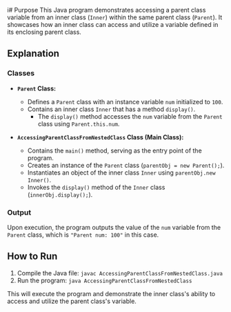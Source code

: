 i# Purpose
This Java program demonstrates accessing a parent class variable from an inner class (`Inner`) within the same parent class (`Parent`). It showcases how an inner class can access and utilize a variable defined in its enclosing parent class.

## Explanation

### Classes
- **`Parent` Class:**
    - Defines a `Parent` class with an instance variable `num` initialized to `100`.
    - Contains an inner class `Inner` that has a method `display()`.
        - The `display()` method accesses the `num` variable from the `Parent` class using `Parent.this.num`.

- **`AccessingParentClassFromNestedClass` Class (Main Class):**
    - Contains the `main()` method, serving as the entry point of the program.
    - Creates an instance of the `Parent` class (`parentObj = new Parent();`).
    - Instantiates an object of the inner class `Inner` using `parentObj.new Inner()`.
    - Invokes the `display()` method of the `Inner` class (`innerObj.display();`).

### Output
Upon execution, the program outputs the value of the `num` variable from the `Parent` class, which is `"Parent num: 100"` in this case.

## How to Run
1. Compile the Java file: `javac AccessingParentClassFromNestedClass.java`
2. Run the program: `java AccessingParentClassFromNestedClass`

This will execute the program and demonstrate the inner class's ability to access and utilize the parent class's variable.
